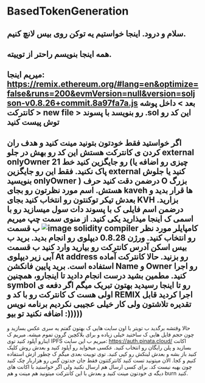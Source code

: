 # BasedTokenGeneration
سلام و درود. اینجا خواستیم یه توکن روی بیس لانچ کنیم. 
--------------------------------------------
همه اینجا بنویسم راحتر از توییته. 
--------------------------------------------
میریم اینجا: 
https://remix.ethereum.org/#lang=en&optimize=false&runs=200&evmVersion=null&version=soljson-v0.8.26+commit.8a97fa7a.js
بعد > داخل پوشه کانترکت > new file > رو بنویسد با پسوند .sol 
این کد رو توش پیست کنید
--------------------------------------------

اگر خواستید فقط خودتون بتونید مینت کنید و هدف ران کردن ی کانترکت هستش این کد رو بهش در جلو external onlyOwner رو جایگزین کنید خط 21 (چیزی رو اضافه یا پاک نکنید. فقط این رو جایگزین external کنید یا جلوش بنویسید onlyOwner ) درضمن دقت کنید حرف O بزرگ هستش. 
اسم مورد نظرتون رو بجای kaveh ها قرار بدید و بعدش تیکر توکنتون رو انتخاب کنید بجای KVH بزارید. 
درضمن اسم فایلی ک با پسوند دات سول میسازید رو با اسمی ک اینجا میذارید یکی کنید. 
از منوی سمت چپ میریم ب قسمت ![image](https://github.com/user-attachments/assets/63f7b2b8-c5b0-4807-9ad2-a946190c6d5d) 
solidity compiler 
کامپایلر مورد نظر رو انتخاب کنید. ورژن 0.8.28 
دیپلوی رو انجام بدید. برید ب بیس اسکن آدرس کانترکت رو بیارید وارد کنید ب قسمت آبی زیر دیپلوی At address رو بزنید. 
حالا کانترکت آماده استفاده است. برید پایین فانکشن Name و Owner رو اجرا کنید. مطمین بشید درست انجام دادید تا اینجارو، همچنین symbol رو 
تا اینجا رسیدید بهتون تبریک میگم اگر دفعه ی اولی هست ک کانترکت رو با کد و REMIX اجرا کردید قابل تقدیره تلاشتون ولی کار خیلی عجیبی نکردیم برنامه نویس اضافه نکنید تو بیو :))))) 
--------------------------------------------
حالا وقتشه برگدید ب تویتر با اون سایت هایی ک بهتون گفتم یه سری عکس بسازید و چون حجم فایل هایی ک ساختید خیلی زیاده و برای بلاکچین گرون تموم میشه. میریم ک اینارو آپلود کنید توی IPFS 
میریم ب این سایت:
https://auth.pinata.cloud/ 
اکانت بسازید و پلن رایگان رو انتخاب کنید. 
عکسی میخواید رو آپلود کنید و بعدش روش کلیک کنید باز بشه و بعدش لینکش رو کپی کنید. 
توی توییت بعدی میگم ک چطور ازش استفاده کنیم و کجا. 
الان میتونید تست کنید کانترکتتون فقط جان جدتون گس رو هزاربار چک کنید چون بهیه نیست کد. 
برای کسی ارسال هم ارسال نکنید ولی اگر خواستید با اکانت های دیگه ی خودتون مینت کنید و بعدش با این کانترکت میتونید هم مینت و هم burn کنید.

 

